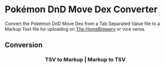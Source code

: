 <link rel="stylesheet" href="{{ site.baseurl }}/styles.css">
<script src="https://code.jquery.com/jquery-3.4.1.min.js"></script>
<script src="{{ site.baseurl }}/converter.js"></script>

# Pokémon DnD Move Dex Converter

Convert the Pokémon DnD Move Dex from a Tab Separated Value file to a Markup Text file for uploading on [The HomeBrewery](https://homebrewery.naturalcrit.com) or vice versa.

## Conversion

<h3 align="center"><a id="tsv">TSV to Markup</a> | <a id="markup">Markup to TSV</a></h3>

<div id="tsv-markup" hidden>
    <div><input id="file" type="file" accept=".tsv"/></div>
    <div id="display">
        <div>
            <div style="float:left">Display <a id="in">input</a> | <a id="out">output</a></div>
            <div style="float:right"><button class="download">Download Output</button></div>
            <div style="clear:both"></div>
        </div>
        <hr/>
        <div>
            <textarea id="input" rows="25" wrap="soft" readonly hidden></textarea>
            <textarea id="output" rows="25" wrap="soft" readonly hidden></textarea>
        </div>
    </div>
</div>

<div id="markup-tsv" hidden>
    <div><input id="file" type="file" accept=".txt"/></div>
    <div id="display">
        <div>
            <div style="float:left">Display <a id="in">input</a> | <a id="out">output</a></div>
            <div style="float:right"><button class="download">Download Output</button></div>
            <div style="clear:both"></div>
        </div>
        <hr/>
        <div>
            <textarea id="input" rows="25" wrap="soft" readonly hidden></textarea>
            <textarea id="output" rows="25" wrap="soft" readonly hidden></textarea>
        </div>
    </div>
</div>
